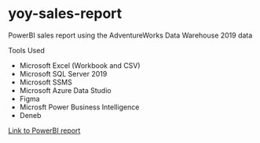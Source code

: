 # yoy-sales-report
PowerBI sales report using the AdventureWorks Data Warehouse 2019 data

Tools Used
- Microsoft Excel (Workbook and CSV)
- Microsoft SQL Server 2019
- Microsoft SSMS
- Microsoft Azure Data Studio
- Figma
- Microsft Power Business Intelligence
- Deneb

[Link to PowerBI report](https://app.powerbi.com/view?r=eyJrIjoiZDAxNjI3ZjItZDJlZS00YTJmLTg3YTgtMjc1NWE2NDYyYzE2IiwidCI6IjliNTk3NjNmLTc2NDktNDM0Zi1iNGJmLWRmYTg3NGU4OGY4NyJ9)


